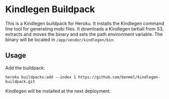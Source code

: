 # Kindlegen Buildpack
This is a Kindlegen buildpack for Heroku. It installs the Kindlegen command line tool for generating mobi files. It downloads a Kindlegen tarball from S3, extracts and moves the binary and sets the path environment variable. The binary will be located in `/app/vendor/kindlegen/bin`.

## Usage
Add the buildpack:
```
heroku buildpacks:add --index 1 https://github.com/benmel/kindlegen-buildpack.git
```
Kindlegen will be installed at the next deployment.
